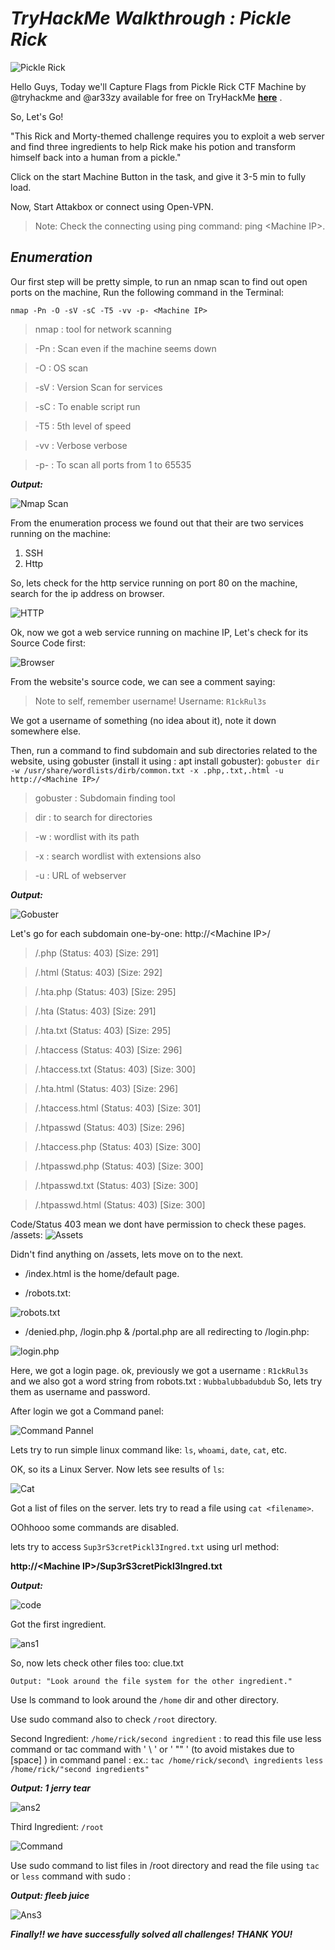 #  ***TryHackMe Walkthrough : Pickle Rick***

![Pickle Rick](https://github.com/Hk-Hacker-Harsh/TryHackMe/blob/Root/Pickle-Rick/IMG/1.png?raw=true "TryHAckMe Pickle Rick Link")

Hello Guys, Today we'll Capture Flags from Pickle Rick CTF Machine by @tryhackme and @ar33zy available for free on TryHackMe **[here](https://tryhackme.com/room/picklerick)** .

So, Let's Go!

"This Rick and Morty-themed challenge requires you to exploit a web server and find three ingredients to help Rick make his potion and transform himself back into a human from a pickle."

Click on the start Machine Button in the task, and give it 3-5 min to fully load.

Now, Start Attakbox or connect using Open-VPN.

> Note: Check the connecting using ping command: ping <Machine IP\>.



## ***Enumeration***

Our first step will be pretty simple, to run an nmap scan to find out open ports on the machine, Run the following command in the Terminal:

`nmap -Pn -O -sV -sC -T5 -vv -p- <Machine IP>`

> nmap : tool for network scanning

> -Pn : Scan even if the machine seems down

> -O : OS scan

> -sV : Version Scan for services

> -sC : To enable script run

> -T5 : 5th level of speed

> -vv : Verbose verbose

> -p- : To scan all ports from 1 to 65535




***Output:***

![Nmap Scan](https://github.com/Hk-Hacker-Harsh/TryHackMe/blob/Root/Pickle-Rick/IMG/2.png?raw=true)

From the enumeration process we found out that their are two services running on the machine:
  1. SSH
  2. Http


So, lets check for the http service running on port 80 on the machine, search for the ip address on browser.

![HTTP](https://github.com/Hk-Hacker-Harsh/TryHackMe/blob/Root/Pickle-Rick/IMG/3.png?raw=true)


Ok, now we got a web service running on machine IP, Let's check for its Source Code first:

![Browser](https://github.com/Hk-Hacker-Harsh/TryHackMe/blob/Root/Pickle-Rick/IMG/4.png?raw=true)


From the website's source code, we can see a comment saying:
> Note to self, remember username!    Username: `R1ckRul3s`


We got a username of something (no idea about it), note it down somewhere else.

Then, run a command to find subdomain and sub directories related to the website, using gobuster (install it using : apt install gobuster):
`gobuster dir -w /usr/share/wordlists/dirb/common.txt -x .php,.txt,.html -u http://<Machine IP>/`

> gobuster : Subdomain finding tool

> dir : to search for directories

> -w <path> : wordlist with its path

> -x <extensions> : search wordlist with extensions also

> -u : URL of webserver


***Output:***

![Gobuster](https://github.com/Hk-Hacker-Harsh/TryHackMe/blob/Root/Pickle-Rick/IMG/5.png?raw=true)


Let's go for each subdomain one-by-one: http://<Machine IP\>/<Subdomain>

> /.php                  (Status: 403) [Size: 291]

> /.html                 (Status: 403) [Size: 292]

> /.hta.php              (Status: 403) [Size: 295]

> /.hta                  (Status: 403) [Size: 291]

> /.hta.txt              (Status: 403) [Size: 295]

> /.htaccess             (Status: 403) [Size: 296]

> /.htaccess.txt         (Status: 403) [Size: 300]

> /.hta.html             (Status: 403) [Size: 296]

> /.htaccess.html        (Status: 403) [Size: 301]

> /.htpasswd             (Status: 403) [Size: 296]

> /.htaccess.php         (Status: 403) [Size: 300]

> /.htpasswd.php         (Status: 403) [Size: 300]

> /.htpasswd.txt         (Status: 403) [Size: 300]

> /.htpasswd.html        (Status: 403) [Size: 300]


Code/Status 403 mean we dont have permission to check these pages.
  /assets: 
  ![Assets](https://github.com/Hk-Hacker-Harsh/TryHackMe/blob/Root/Pickle-Rick/IMG/6.png?raw=true)

Didn't find anything on /assets, lets move on to the next.
* /index.html is the home/default page.

* /robots.txt:
  
![robots.txt](https://github.com/Hk-Hacker-Harsh/TryHackMe/blob/Root/Pickle-Rick/IMG/8.png?raw=true)


* /denied.php, /login.php & /portal.php are all redirecting to /login.php:

![login.php](https://github.com/Hk-Hacker-Harsh/TryHackMe/blob/Root/Pickle-Rick/IMG/7.png?raw=true)


Here, we got a login page.
ok, previously we got a username  : `R1ckRul3s`
and we also got a word string from robots.txt : `Wubbalubbadubdub`
So, lets try them as username and password.


After login we got a Command panel:

![Command Pannel](https://github.com/Hk-Hacker-Harsh/TryHackMe/blob/Root/Pickle-Rick/IMG/9.png?raw=true)


Lets try to run simple linux command like: `ls`, `whoami`, `date`, `cat`, etc.

 

OK, so its a Linux Server. Now lets see results of `ls`:

![Cat](https://github.com/Hk-Hacker-Harsh/TryHackMe/blob/Root/Pickle-Rick/IMG/10.png?raw=true)


Got a list of files on the server. lets try to read a file using `cat <filename>`.

OOhhooo  some commands are disabled.

lets try to access `Sup3rS3cretPickl3Ingred.txt` using url method:

**http://<Machine IP\>/Sup3rS3cretPickl3Ingred.txt**


***Output:***

![code](https://github.com/Hk-Hacker-Harsh/TryHackMe/blob/Root/Pickle-Rick/IMG/11.png?raw=true)


Got the first ingredient.

![ans1](https://github.com/Hk-Hacker-Harsh/TryHackMe/blob/Root/Pickle-Rick/IMG/12.png?raw=true)


So, now lets check other files too: clue.txt

`Output: "Look around the file system for the other ingredient."`

Use ls command to look around the `/home` dir and other directory.

Use sudo command also to check `/root` directory.


Second Ingredient: `/home/rick/second ingredient` : to read this file use less command or tac command with ' \ '  or  ' "" ' \(to avoid mistakes due to \[space\] \) in command panel :
        ex.: `tac /home/rick/second\ ingredients`
              `less /home/rick/"second ingredients"`

***Output: 1 jerry tear***

![ans2](https://github.com/Hk-Hacker-Harsh/TryHackMe/blob/Root/Pickle-Rick/IMG/13.png?raw=true)


Third Ingredient: `/root`

![Command](https://github.com/Hk-Hacker-Harsh/TryHackMe/blob/Root/Pickle-Rick/IMG/14.png?raw=true)


Use sudo command to list files in /root directory and read the file using `tac` or `less` command with sudo :

***Output: fleeb juice***

![Ans3](https://github.com/Hk-Hacker-Harsh/TryHackMe/blob/Root/Pickle-Rick/IMG/15.png?raw=true)


***Finally!! we have successfully solved all challenges!
THANK YOU!***
